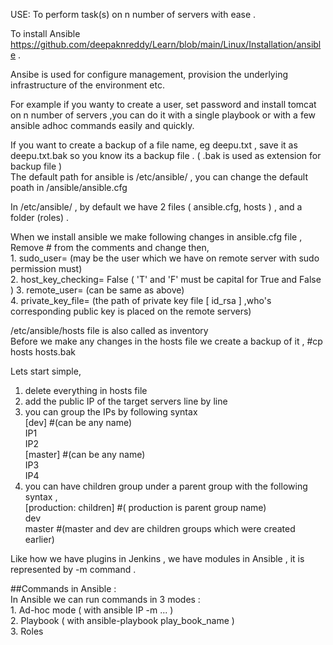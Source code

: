 USE: To perform task(s) on n number of servers with ease .

To install Ansible https://github.com/deepaknreddy/Learn/blob/main/Linux/Installation/ansible .

Ansibe is used for configure management, provision the underlying infrastructure of the environment etc. 

For example if you wanty to create a user, set password and install tomcat on n number of servers ,you can do it with a single playbook or with a few ansible adhoc commands easily and quickly.   

If you want to create a backup of a file name, eg deepu.txt , save it as deepu.txt.bak so you know its a backup file . ( .bak is used as extension for backup file )  
The default path for ansible is /etc/ansible/ , you can change the default poath in /ansible/ansible.cfg   

In /etc/ansible/ , by default we have 2 files ( ansible.cfg, hosts ) , and a folder (roles) .  

When we install ansible we make following changes in ansible.cfg file ,  
     Remove # from the comments and change then,  
       1. sudo_user=     (may be the user which we have on remote server with sudo permission must)  
       2. host_key_checking= False ( 'T' and 'F' must be capital for True and False )
       3. remote_user=   (can be same as above)  
       4. private_key_file=                   (the path of private key file [ id_rsa ] ,who's corresponding public key is placed on the remote servers)   

/etc/ansible/hosts file is also called as inventory  
Before we make any changes in the hosts file we create a backup of it , #cp hosts hosts.bak    

Lets start simple,    
  1. delete everything in hosts file   
  2. add the public IP of the target servers line by line  
  3. you can group the IPs by following syntax  
          [dev]      #(can be any name)        
          IP1  
          IP2  
          [master]   #(can be any name)      
          IP3  
          IP4  
  4. you can have children group under a parent group with the following syntax ,  
          [production: children]    #( production is parent group name)  
          dev   
          master     #(master and dev are children groups which were created earlier)   
          
Like how we have plugins in Jenkins , we have modules in Ansible ,   it is represented by -m command .  

##Commands in Ansible :  
In Ansible we can run commands in 3 modes :  
     1. Ad-hoc mode ( with ansible IP -m ... )  
     2. Playbook    ( with ansible-playbook play_book_name )    
     3. Roles     
     
